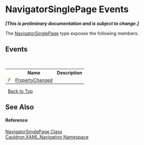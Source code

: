 # NavigatorSinglePage Events
 _**\[This is preliminary documentation and is subject to change.\]**_

The <a href="T_Cauldron_XAML_Navigation_NavigatorSinglePage">NavigatorSinglePage</a> type exposes the following members.


## Events
&nbsp;<table><tr><th></th><th>Name</th><th>Description</th></tr><tr><td>![Public event](media/pubevent.gif "Public event")</td><td><a href="E_Cauldron_XAML_Navigation_NavigatorSinglePage_PropertyChanged">PropertyChanged</a></td><td /></tr></table>&nbsp;
<a href="#navigatorsinglepage-events">Back to Top</a>

## See Also


#### Reference
<a href="T_Cauldron_XAML_Navigation_NavigatorSinglePage">NavigatorSinglePage Class</a><br /><a href="N_Cauldron_XAML_Navigation">Cauldron.XAML.Navigation Namespace</a><br />